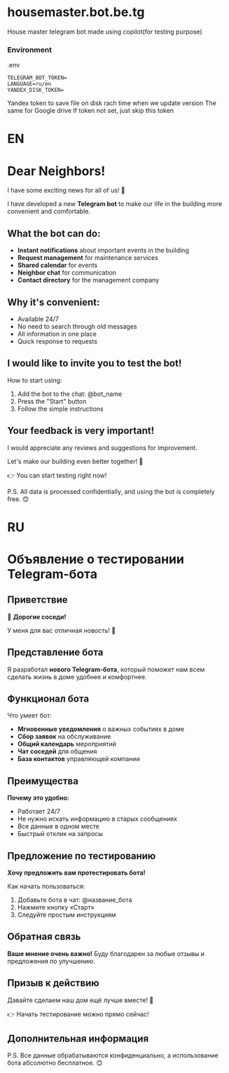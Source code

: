# housemaster.bot.be.tg
House master telegram bot made using copilot(for testing purpose)

### Environment

.env

```
TELEGRAM_BOT_TOKEN=
LANGUAGE=ru/en
YANDEX_DISK_TOKEN=
```

Yandex token to save file on disk rach time when we update version
The same for Google drive
If token not set, just skip this token

# EN

# Dear Neighbors!

I have some exciting news for all of us! 🤖

I have developed a new **Telegram bot** to make our life in the building more convenient and comfortable.

## What the bot can do:

* **Instant notifications** about important events in the building
* **Request management** for maintenance services
* **Shared calendar** for events
* **Neighbor chat** for communication
* **Contact directory** for the management company

## Why it's convenient:

* Available 24/7
* No need to search through old messages
* All information in one place
* Quick response to requests

## I would like to invite you to test the bot!

How to start using:

1. Add the bot to the chat: @bot_name
2. Press the "Start" button
3. Follow the simple instructions

## Your feedback is very important!

I would appreciate any reviews and suggestions for improvement.

Let's make our building even better together! 🏡

👉 You can start testing right now!

P.S. All data is processed confidentially, and using the bot is completely free. 😊

#  RU

# Объявление о тестировании Telegram-бота

## Приветствие

👋 **Дорогие соседи!**

У меня для вас отличная новость! 🤖

## Представление бота

Я разработал **нового Telegram-бота**, который поможет нам всем сделать жизнь в доме удобнее и комфортнее.

## Функционал бота

Что умеет бот:
* **Мгновенные уведомления** о важных событиях в доме
* **Сбор заявок** на обслуживание
* **Общий календарь** мероприятий
* **Чат соседей** для общения
* **База контактов** управляющей компании

## Преимущества

**Почему это удобно:**
* Работает 24/7
* Не нужно искать информацию в старых сообщениях
* Все данные в одном месте
* Быстрый отклик на запросы

## Предложение по тестированию

**Хочу предложить вам протестировать бота!**

Как начать пользоваться:
1. Добавьте бота в чат: @название_бота
2. Нажмите кнопку «Старт»
3. Следуйте простым инструкциям

## Обратная связь

**Ваше мнение очень важно!**
Буду благодарен за любые отзывы и предложения по улучшению.

## Призыв к действию

Давайте сделаем наш дом ещё лучше вместе! 🏡

👉 Начать тестирование можно прямо сейчас!

## Дополнительная информация

P.S. Все данные обрабатываются конфиденциально, а использование бота абсолютно бесплатное. 😊
